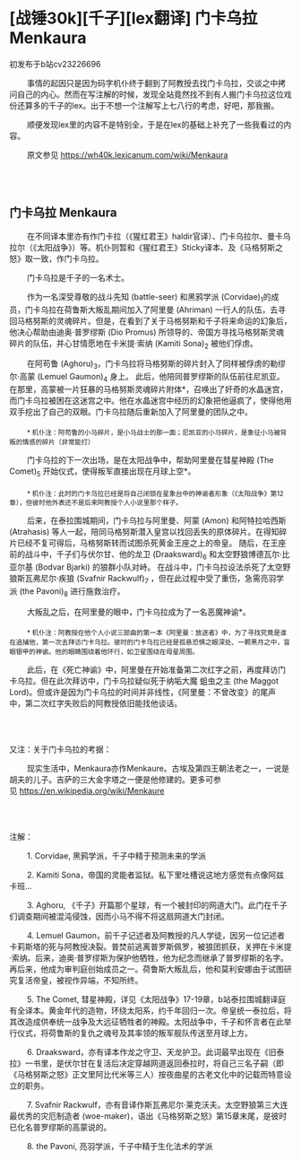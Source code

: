 # [战锤30k][千子][lex翻译] 门卡乌拉 Menkaura

初发布于b站cv23226696

        事情的起因只是因为码字机仆终于翻到了阿教授去找门卡乌拉，交谈之中拷问自己的内心。然而在写注解的时候，发现全站竟然找不到有人搬门卡乌拉这位戏份还算多的千子的lex。出于不想一个注解写上七八行的考虑，好吧，那我搬。

        顺便发现lex里的内容不是特别全，于是在lex的基础上补充了一些我看过的内容。

        原文参见 https://wh40k.lexicanum.com/wiki/Menkaura

<br><br/>

## 门卡乌拉 Menkaura

        在不同译本里亦有作门卡拉（《猩红君王》haldir官译）、门卡乌拉尔、曼卡乌拉尔（《太阳战争》）等。机仆则暂和《猩红君王》Sticky译本、及《马格努斯之怒》取一致，作门卡乌拉。

        门卡乌拉是千子的一名术士。

        作为一名深受尊敬的战斗先知 (battle-seer) 和黑鸦学派 (Corvidae)<sub>1</sub>的成员，门卡乌拉在荷鲁斯大叛乱期间加入了阿里曼 (Ahriman) 一行人的队伍，去寻回马格努斯的灵魂碎片。但是，在看到了关于马格努斯和千子将来命运的幻象后，他决心帮助由迪奥·普罗缪斯 (Dio Promus) 所领导的、帝国方寻找马格努斯灵魂碎片的队伍，并心甘情愿地在卡米提·索纳 (Kamiti Sona)<sub>2</sub> 被他们俘虏。

        在阿苟鲁 (Aghoru)<sub>3</sub>，门卡乌拉将马格努斯的碎片封入了同样被俘虏的勒缪尔·高蒙 (Lemuel Gaumon)<sub>4</sub> 身上。 此后，他陪同普罗缪斯的队伍前往尼凯亚。在那里，高蒙被一片狂暴的马格努斯灵魂碎片附体*，召唤出了奸奇的水晶迷宫，而门卡乌拉被困在这迷宫之中。他在水晶迷宫中经历的幻象把他逼疯了，使得他用双手挖出了自己的双眼。门卡乌拉随后重新加入了阿里曼的团队之中。 

        <sub>* 机仆注：阿苟鲁的小马碎片，是小马战士的那一面；尼凯亚的小马碎片，是象征小马被背叛的情感的碎片（非常能打）</sub>

        门卡乌拉的下一次出场，是在太阳战争中，帮助阿里曼在彗星神殿 (The Comet)<sub>5</sub> 开始仪式，使得叛军直接出现在月球上空*。

        <sub>* 机仆注：此时的门卡乌拉已经是将自己闭锁在星象台中的神谕者形象（《太阳战争》第12章），但彼时他外表还不是后来阿教授个人小说里那个样子。</sub>

        后来，在泰拉围城期间，门卡乌拉与阿里曼、阿蒙 (Amon) 和阿特拉哈西斯 (Atrahasis) 等人一起，陪同马格努斯潜入皇宫以找回丢失的原体碎片。在得知碎片已经不复可得后，马格努斯转而试图杀死黄金王座之上的帝皇。 随后，在王座前的战斗中，千子们与伏尔甘、他的龙卫 (Draaksward)<sub>6</sub> 和太空野狼博德瓦尔·比亚尔基 (Bodvar Bjarki) 的狼群小队对峙。 在战斗中，门卡乌拉设法杀死了太空野狼斯瓦弗尼尔·疾狼 (Svafnir Rackwulf)<sub>7</sub> ，但在此过程中受了重伤，急需亮羽学派 (the Pavoni)<sub>8</sub> 进行施救治疗。

        大叛乱之后，在阿里曼的眼中，门卡乌拉成为了一名恶魔神谕*。

        <sub>* 机仆注：阿教授在他个人小说三部曲的第一本《阿里曼：放逐者》中，为了寻找究竟是谁在追捕他，第一次去拜访门卡乌拉。彼时的门卡乌拉已经是孤悬恐惧之眼深处、一颗黑月之中，盲眼银甲的神谕。他的眼睛围绕着他环行，如卫星围绕在母星周围。</sub>

        此后，在《死亡神谕》中，阿里曼在开始准备第二次红字之前，再度拜访门卡乌拉。但在此次拜访中，门卡乌拉疑似死于纳垢大魔 蛆虫之主 (the Maggot Lord)。但或许是因为门卡乌拉的时间并非线性，《阿里曼：不曾改变》的尾声中，第二次红字失败后的阿教授依旧能找他谈话。

<br><br/>

又注：关于门卡乌拉的考据：

        现实生活中，Menkaura亦作Menkaure。古埃及第四王朝法老之一，一说是胡夫的儿子。吉萨的三大金字塔之一便是他修建的。更多可参见 https://en.wikipedia.org/wiki/Menkaure

<br><br/>

注解：

        1. Corvidae, 黑鸦学派，千子中精于预测未来的学派

        2. Kamiti Sona，帝国的灵能者监狱。私下里吐槽说这地方感觉有点像阿兹卡班...

        3. Aghoru, 《千子》开篇那个星球，有一个被封印的网道大门。此门在千子们调查期间被混沌侵蚀，因而小马不得不将这扇网道大门封闭。

        4. Lemuel Gaumon，前千子记述者及阿教授的凡人学徒，因另一位记述者卡莉斯塔的死与阿教授决裂。普焚前逃离普罗斯佩罗，被狼团抓获，关押在卡米提·索纳。后来，迪奥·普罗缪斯为保护他牺牲，他为纪念而继承了普罗缪斯的名字。再后来，他成为审判庭创始成员之一。荷鲁斯大叛乱后，他和莫利安娜由于试图研究复活帝皇，被视作异端，不知所终。

        5. The Comet, 彗星神殿，详见《太阳战争》17-19章，b站泰拉围城翻译庭有全译本。黄金年代的造物，环绕太阳系，约千年回归一次。帝皇统一泰拉后，将其改造成供奉统一战争及大远征牺牲者的神殿。太阳战争中，千子和怀言者在此举行仪式，将荷鲁斯的复仇之魂号及其率领的叛军舰队传送至月球上方。

        6. Draaksward，亦有译本作龙之守卫、天龙护卫。此词最早出现在《旧泰拉》一书里，是伏尔甘在复活后决定穿越网道返回泰拉时，将自己三名子嗣（即《马格努斯之怒》正文里阿比代米等三人）按夜曲星的古老文化中的记载而特意设立的职务。

        7. Svafnir Rackwulf，亦有音译作斯瓦弗尼尔·莱克沃夫。太空野狼第三大连最优秀的灾厄制造者 (woe-maker)，语出《马格努斯之怒》第15章末尾，是彼时已化名普罗缪斯的高蒙说的。

        8. the Pavoni, 亮羽学派，千子中精于生化法术的学派
